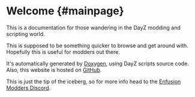 Welcome {#mainpage}
============

<div id="bigger"></div>

This is a documentation for those wandering in the DayZ modding and scripting world.

This is supposed to be something quicker to browse and get around with. Hopefully this is useful for modders out there.

It's automatically generated by [Doxygen](https://www.doxygen.nl/), using DayZ scripts source code. Also, this website is hosted on [GitHub](https://github.com/podrivo/dayz-docs).

This is just the tip of the iceberg, so for more info head to the [Enfusion Modders Discord](https://discord.gg/enfusionmodders).